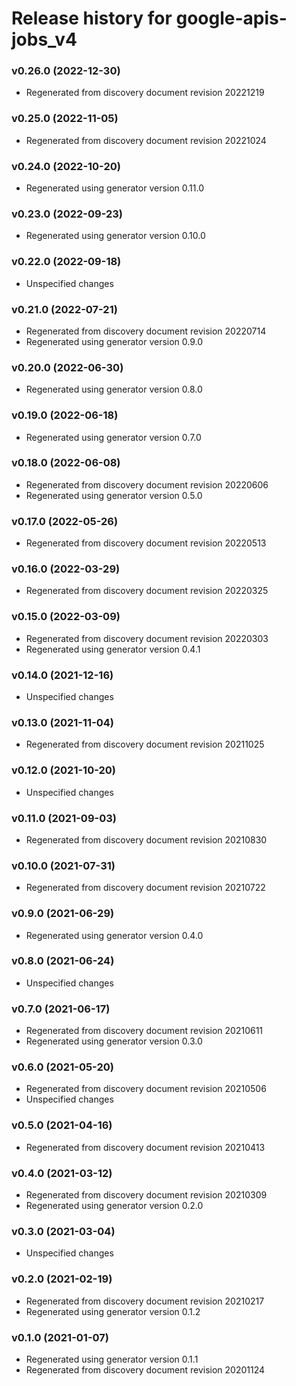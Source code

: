 # Release history for google-apis-jobs_v4

### v0.26.0 (2022-12-30)

* Regenerated from discovery document revision 20221219

### v0.25.0 (2022-11-05)

* Regenerated from discovery document revision 20221024

### v0.24.0 (2022-10-20)

* Regenerated using generator version 0.11.0

### v0.23.0 (2022-09-23)

* Regenerated using generator version 0.10.0

### v0.22.0 (2022-09-18)

* Unspecified changes

### v0.21.0 (2022-07-21)

* Regenerated from discovery document revision 20220714
* Regenerated using generator version 0.9.0

### v0.20.0 (2022-06-30)

* Regenerated using generator version 0.8.0

### v0.19.0 (2022-06-18)

* Regenerated using generator version 0.7.0

### v0.18.0 (2022-06-08)

* Regenerated from discovery document revision 20220606
* Regenerated using generator version 0.5.0

### v0.17.0 (2022-05-26)

* Regenerated from discovery document revision 20220513

### v0.16.0 (2022-03-29)

* Regenerated from discovery document revision 20220325

### v0.15.0 (2022-03-09)

* Regenerated from discovery document revision 20220303
* Regenerated using generator version 0.4.1

### v0.14.0 (2021-12-16)

* Unspecified changes

### v0.13.0 (2021-11-04)

* Regenerated from discovery document revision 20211025

### v0.12.0 (2021-10-20)

* Unspecified changes

### v0.11.0 (2021-09-03)

* Regenerated from discovery document revision 20210830

### v0.10.0 (2021-07-31)

* Regenerated from discovery document revision 20210722

### v0.9.0 (2021-06-29)

* Regenerated using generator version 0.4.0

### v0.8.0 (2021-06-24)

* Unspecified changes

### v0.7.0 (2021-06-17)

* Regenerated from discovery document revision 20210611
* Regenerated using generator version 0.3.0

### v0.6.0 (2021-05-20)

* Regenerated from discovery document revision 20210506
* Unspecified changes

### v0.5.0 (2021-04-16)

* Regenerated from discovery document revision 20210413

### v0.4.0 (2021-03-12)

* Regenerated from discovery document revision 20210309
* Regenerated using generator version 0.2.0

### v0.3.0 (2021-03-04)

* Unspecified changes

### v0.2.0 (2021-02-19)

* Regenerated from discovery document revision 20210217
* Regenerated using generator version 0.1.2

### v0.1.0 (2021-01-07)

* Regenerated using generator version 0.1.1
* Regenerated from discovery document revision 20201124

